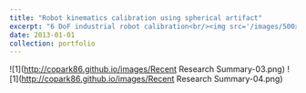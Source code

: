 ```yaml
---
title: "Robot kinematics calibration using spherical artifact"
excerpt: "6 DoF industrial robot calibration<br/><img src='/images/500x300.png'>"
date: 2013-01-01
collection: portfolio
---
```


![1](http://copark86.github.io/images/Recent Research Summary-03.png)
![1](http://copark86.github.io/images/Recent Research Summary-04.png)

